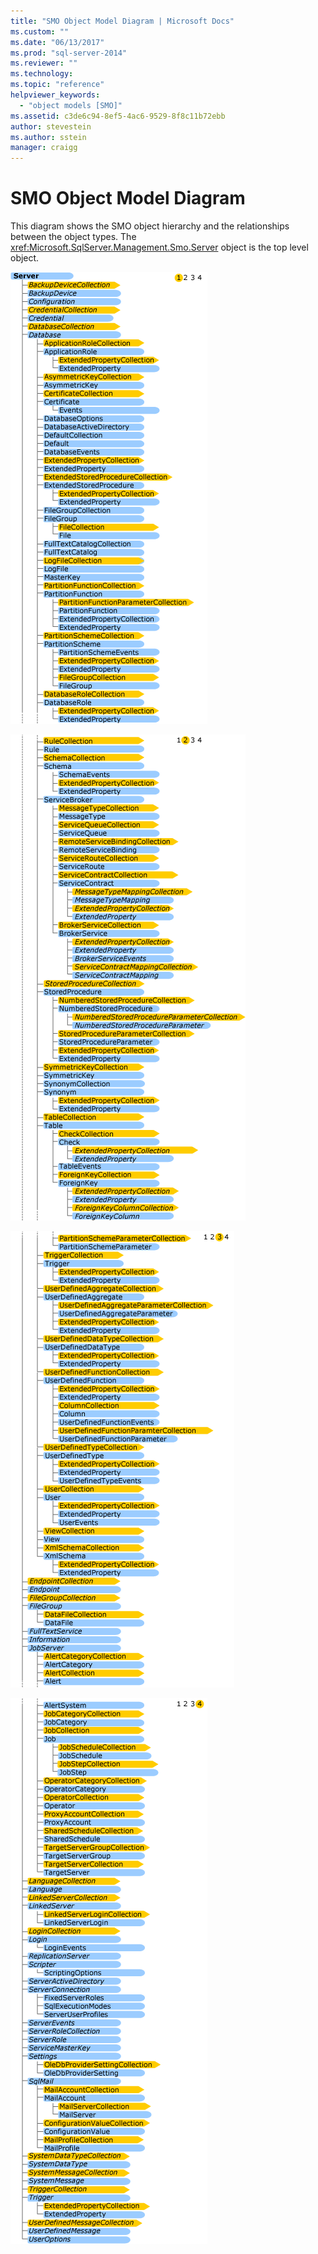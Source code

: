 ```yaml
---
title: "SMO Object Model Diagram | Microsoft Docs"
ms.custom: ""
ms.date: "06/13/2017"
ms.prod: "sql-server-2014"
ms.reviewer: ""
ms.technology: 
ms.topic: "reference"
helpviewer_keywords: 
  - "object models [SMO]"
ms.assetid: c3de6c94-8ef5-4ac6-9529-8f8c11b72ebb
author: stevestein
ms.author: sstein
manager: craigg
---
```

# SMO Object Model Diagram
  This diagram shows the SMO object hierarchy and the relationships between the object types. The <xref:Microsoft.SqlServer.Management.Smo.Server> object is the top level object.  
  
 ![Diagram that shows the hierarchical relationships](../../../2014/database-engine/dev-guide/media/object-diagram.gif "Diagram that shows the hierarchical relationships")  
  
 ![Object model, tree view showing the hierarchy](../../../2014/database-engine/dev-guide/media/object-diagram-02.gif "Object model, tree view showing the hierarchy")  
  
 ![Object model, tree view showing the hierarchy](../../../2014/database-engine/dev-guide/media/object-diagram-03.gif "Object model, tree view showing the hierarchy")  
  
 ![Object model, tree view showing the hierarchy](../../../2014/database-engine/dev-guide/media/object-diagram-04.gif "Object model, tree view showing the hierarchy")  
  
  
